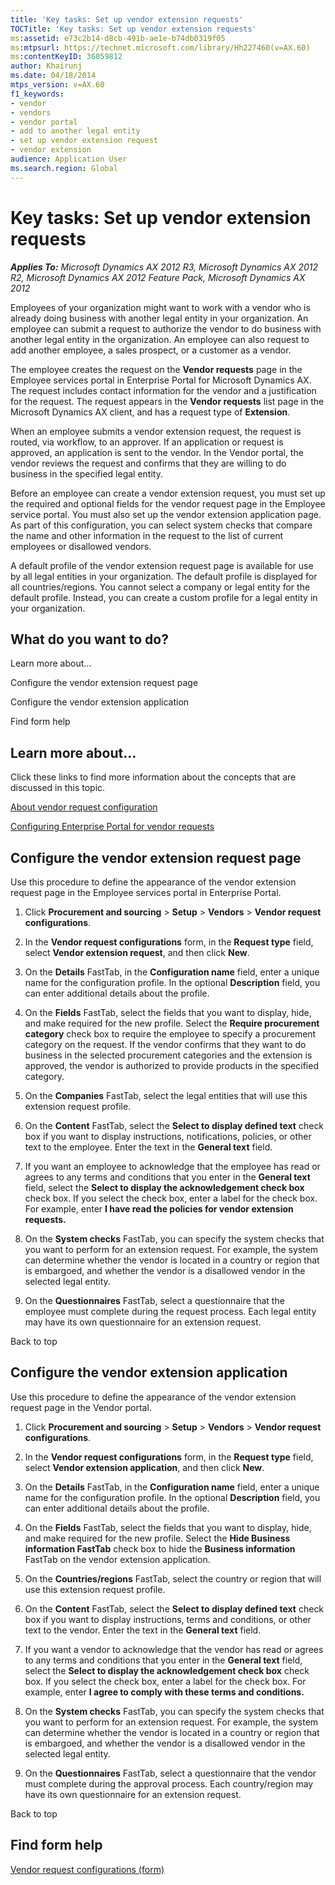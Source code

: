 ```yaml
---
title: 'Key tasks: Set up vendor extension requests'
TOCTitle: 'Key tasks: Set up vendor extension requests'
ms:assetid: e73c2b14-d8cb-491b-ae1e-b74db0319f05
ms:mtpsurl: https://technet.microsoft.com/library/Hh227460(v=AX.60)
ms:contentKeyID: 36059812
author: Khairunj
ms.date: 04/18/2014
mtps_version: v=AX.60
f1_keywords:
- vendor
- vendors
- vendor portal
- add to another legal entity
- set up vendor extension request
- vendor extension
audience: Application User
ms.search.region: Global
---
```


# Key tasks: Set up vendor extension requests 


_**Applies To:** Microsoft Dynamics AX 2012 R3, Microsoft Dynamics AX 2012 R2, Microsoft Dynamics AX 2012 Feature Pack, Microsoft Dynamics AX 2012_

Employees of your organization might want to work with a vendor who is already doing business with another legal entity in your organization. An employee can submit a request to authorize the vendor to do business with another legal entity in the organization. An employee can also request to add another employee, a sales prospect, or a customer as a vendor.

The employee creates the request on the **Vendor requests** page in the Employee services portal in Enterprise Portal for Microsoft Dynamics AX. The request includes contact information for the vendor and a justification for the request. The request appears in the **Vendor requests** list page in the Microsoft Dynamics AX client, and has a request type of **Extension**.

When an employee submits a vendor extension request, the request is routed, via workflow, to an approver. If an application or request is approved, an application is sent to the vendor. In the Vendor portal, the vendor reviews the request and confirms that they are willing to do business in the specified legal entity.

Before an employee can create a vendor extension request, you must set up the required and optional fields for the vendor request page in the Employee service portal. You must also set up the vendor extension application page. As part of this configuration, you can select system checks that compare the name and other information in the request to the list of current employees or disallowed vendors.

A default profile of the vendor extension request page is available for use by all legal entities in your organization. The default profile is displayed for all countries/regions. You cannot select a company or legal entity for the default profile. Instead, you can create a custom profile for a legal entity in your organization.

## What do you want to do?

Learn more about...

Configure the vendor extension request page

Configure the vendor extension application

Find form help

## Learn more about...

Click these links to find more information about the concepts that are discussed in this topic.

[About vendor request configuration](about-vendor-request-configuration.md)

[Configuring Enterprise Portal for vendor requests](configuring-enterprise-portal-for-vendor-requests.md)

## Configure the vendor extension request page

Use this procedure to define the appearance of the vendor extension request page in the Employee services portal in Enterprise Portal.

1.  Click **Procurement and sourcing** \> **Setup** \> **Vendors** \> **Vendor request configurations**.

2.  In the **Vendor request configurations** form, in the **Request type** field, select **Vendor extension request**, and then click **New**.

3.  On the **Details** FastTab, in the **Configuration name** field, enter a unique name for the configuration profile. In the optional **Description** field, you can enter additional details about the profile.

4.  On the **Fields** FastTab, select the fields that you want to display, hide, and make required for the new profile. Select the **Require procurement category** check box to require the employee to specify a procurement category on the request. If the vendor confirms that they want to do business in the selected procurement categories and the extension is approved, the vendor is authorized to provide products in the specified category.

5.  On the **Companies** FastTab, select the legal entities that will use this extension request profile.

6.  On the **Content** FastTab, select the **Select to display defined text** check box if you want to display instructions, notifications, policies, or other text to the employee. Enter the text in the **General text** field.

7.  If you want an employee to acknowledge that the employee has read or agrees to any terms and conditions that you enter in the **General text** field, select the **Select to display the acknowledgement check box** check box. If you select the check box, enter a label for the check box. For example, enter **I have read the policies for vendor extension requests.**

8.  On the **System checks** FastTab, you can specify the system checks that you want to perform for an extension request. For example, the system can determine whether the vendor is located in a country or region that is embargoed, and whether the vendor is a disallowed vendor in the selected legal entity.

9.  On the **Questionnaires** FastTab, select a questionnaire that the employee must complete during the request process. Each legal entity may have its own questionnaire for an extension request.

Back to top

## Configure the vendor extension application

Use this procedure to define the appearance of the vendor extension request page in the Vendor portal.

1.  Click **Procurement and sourcing** \> **Setup** \> **Vendors** \> **Vendor request configurations**.

2.  In the **Vendor request configurations** form, in the **Request type** field, select **Vendor extension application**, and then click **New**.

3.  On the **Details** FastTab, in the **Configuration name** field, enter a unique name for the configuration profile. In the optional **Description** field, you can enter additional details about the profile.

4.  On the **Fields** FastTab, select the fields that you want to display, hide, and make required for the new profile. Select the **Hide Business information FastTab** check box to hide the **Business information** FastTab on the vendor extension application.

5.  On the **Countries/regions** FastTab, select the country or region that will use this extension request profile.

6.  On the **Content** FastTab, select the **Select to display defined text** check box if you want to display instructions, terms and conditions, or other text to the vendor. Enter the text in the **General text** field.

7.  If you want a vendor to acknowledge that the vendor has read or agrees to any terms and conditions that you enter in the **General text** field, select the **Select to display the acknowledgement check box** check box. If you select the check box, enter a label for the check box. For example, enter **I agree to comply with these terms and conditions.**

8.  On the **System checks** FastTab, you can specify the system checks that you want to perform for an extension request. For example, the system can determine whether the vendor is located in a country or region that is embargoed, and whether the vendor is a disallowed vendor in the selected legal entity.

9.  On the **Questionnaires** FastTab, select a questionnaire that the vendor must complete during the approval process. Each country/region may have its own questionnaire for an extension request.

Back to top

## Find form help

[Vendor request configurations (form)](https://technet.microsoft.com/library/hh209430\(v=ax.60\))

  


